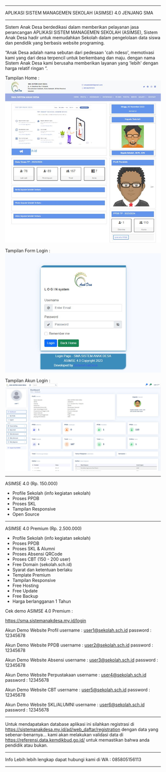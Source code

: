 *********************************************************
APLIKASI SISTEM MANAGEMEN SEKOLAH (ASIMSE) 4.0 JENJANG SMA
*********************************************************

Sistem Anak Desa berdedikasi dalam memberikan pelayanan jasa perancangan APLIKASI SISTEM MANAGEMEN SEKOLAH (ASIMSE), Sistem Anak Desa hadir untuk memudahkan Sekolah dalam pengelolaan data siswa dan pendidik yang berbasis website programing.

“Anak Desa adalah nama sebutan dari pedesaan 'cah ndeso', memotivasi kami yang dari desa terpencil untuk berkembang dan maju. dengan nama Sistem Anak Desa kami berusaha memberikan layanan yang 'lebih' dengan harga relatif ringan ”.

Tampilan Home :
![alt text](https://raw.githubusercontent.com/anak-desa1/ASIMSE-4.0-SMA/master/Template_website.JPG?raw=true)

Tampilan Form Login :
![alt text](https://raw.githubusercontent.com/anak-desa1/ASIMSE-4.0-SMA/master/Form_login.JPG?raw=true)

Tampilan Akun Login :
![alt text](https://raw.githubusercontent.com/anak-desa1/ASIMSE-4.0-SMA/master/Template_dashboard.JPG?raw=true)


***************************************************************
ASIMSE 4.0 (Rp. 150.000)
- Profile Sekolah (info kegiatan sekolah)
- Proses PPDB
- Proses SKL
- Tampilan Responsive
- Open Source
***************************************************************
ASIMSE 4.0 Premium (Rp. 2.500.000)
- Profile Sekolah (info kegiatan sekolah)
- Proses PPDB
- Proses SKL & Alumni
- Proses Absensi QRCode
- Proses CBT (150 - 200 user)
- Free Domain (sekolah.sch.id)
- Syarat dan ketentuan berlaku
- Template Premium
- Tampilan Responsive
- Free Hosting
- Free Update
- Free Backup
- Harga berlangganan 1 Tahun

Cek demo ASIMSE 4.0 Premium : 

https://sma.sistemanakdesa.my.id/login

Akun Demo Website Profil
username : user1@sekolah.sch.id 
password : 12345678

Akun Demo Website PPDB
username : user2@sekolah.sch.id
password : 12345678

Akun Demo Website Absensi
username : user3@sekolah.sch.id
password : 12345678

Akun Demo Website Perpustakaan
username : user4@sekolah.sch.id
password : 12345678

Akun Demo Website CBT
username : user5@sekolah.sch.id
password : 12345678

Akun Demo Website SKL/ALUMNI
username : user6@sekolah.sch.id
password : 12345678
***************************************************************
Untuk mendapatakan database aplikasi ini silahkan registrasi di https://sistemanakdesa.my.id/ad/web_daftar/registration
dengan data yang sebenar-benarnya...
kami akan melakukan validasi data di https://referensi.data.kemdikbud.go.id/
untuk memastikan bahwa anda pendidik atau bukan.
***************************************************************
Info Lebih lebih lengkap dapat hubungi kami di
WA : 085805156113
***************************************************************






